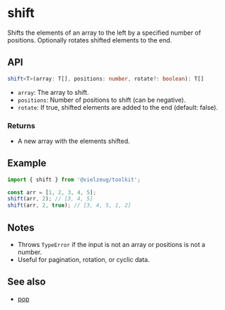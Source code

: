 # shift

Shifts the elements of an array to the left by a specified number of positions. Optionally rotates shifted elements to the end.

## API

```ts
shift<T>(array: T[], positions: number, rotate?: boolean): T[]
```

- `array`: The array to shift.
- `positions`: Number of positions to shift (can be negative).
- `rotate`: If true, shifted elements are added to the end (default: false).

### Returns

- A new array with the elements shifted.

## Example

```ts
import { shift } from '@vielzeug/toolkit';

const arr = [1, 2, 3, 4, 5];
shift(arr, 2); // [3, 4, 5]
shift(arr, 2, true); // [3, 4, 5, 1, 2]
```

## Notes

- Throws `TypeError` if the input is not an array or positions is not a number.
- Useful for pagination, rotation, or cyclic data.

## See also

- [pop](https://developer.mozilla.org/en-US/docs/Web/JavaScript/Reference/Global_Objects/Array/pop)
